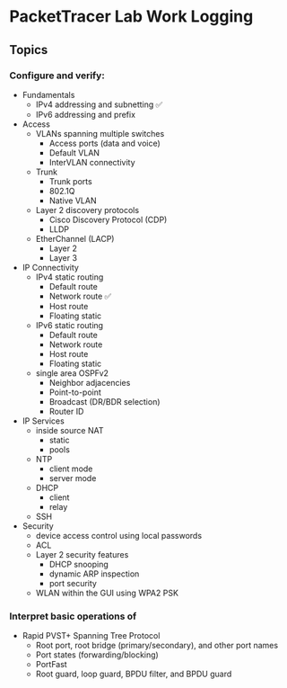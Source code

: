 # PacketTracer Lab Work Logging

## Topics
### Configure and verify:
- Fundamentals
    - IPv4 addressing and subnetting ✅
    - IPv6 addressing and prefix
- Access
    - VLANs spanning multiple switches
        - Access ports (data and voice)
        - Default VLAN
        - InterVLAN connectivity
    - Trunk
        - Trunk ports
        - 802.1Q
        - Native VLAN
    - Layer 2 discovery protocols
        - Cisco Discovery Protocol (CDP)
        - LLDP
    - EtherChannel (LACP)
        - Layer 2
        - Layer 3
- IP Connectivity
    - IPv4 static routing
        - Default route
        - Network route ✅
        - Host route
        - Floating static
    - IPv6 static routing
        - Default route
        - Network route
        - Host route
        - Floating static
    - single area OSPFv2
        - Neighbor adjacencies
        - Point-to-point
        - Broadcast (DR/BDR selection)
        - Router ID
- IP Services
    - inside source NAT
        - static
        - pools
    - NTP
        - client mode
        - server mode
    - DHCP
        - client
        - relay
    - SSH
- Security
    - device access control using local passwords
    - ACL
    - Layer 2 security features
        - DHCP snooping
        - dynamic ARP inspection
        - port security
    - WLAN within the GUI using WPA2 PSK

### Interpret basic operations of
- Rapid PVST+ Spanning Tree Protocol
    - Root port, root bridge (primary/secondary), and other port names
    - Port states (forwarding/blocking)
    - PortFast
    - Root guard, loop guard, BPDU filter, and BPDU guard
